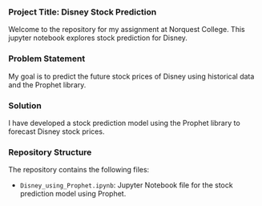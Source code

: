### Project Title: Disney Stock Prediction

Welcome to the repository for my assignment at Norquest College. This jupyter notebook explores stock prediction for Disney.

### Problem Statement

My goal is to predict the future stock prices of Disney using historical data and the Prophet library.

### Solution

I have developed a stock prediction model using the Prophet library to forecast Disney stock prices.

### Repository Structure

The repository contains the following files:

- `Disney_using_Prophet.ipynb`: Jupyter Notebook file for the stock prediction model using Prophet.
